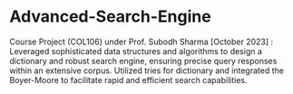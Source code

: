 # Advanced-Search-Engine
Course Project (COL106) under Prof. Subodh Sharma [October 2023] : Leveraged sophisticated data structures and algorithms to design a dictionary and robust search engine, ensuring precise query responses within an extensive corpus. Utilized tries for dictionary and integrated the Boyer-Moore to facilitate rapid and efficient search capabilities.
